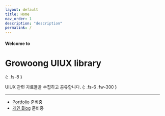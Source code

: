 ```yaml
---
layout: default
title: Home
nav_order: 1
description: "description"
permalink: /
---
```


#### Welcome to
# Growoong UIUX library
{: .fs-8 }

UIUX 관련 자료들을 수집하고 공유합니다.
{: .fs-6 .fw-300 }

---

- [Portfolio](#)
  준비중
- [개인 Blog](#)
  준비중 






